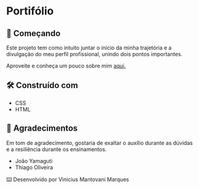 <h1>
  Portifólio
</h1>

<h2>
  🚀 Começando 	
</h2>
  <p>Este projeto tem como intuito juntar o início da minha trajetória e a divulgação do meu perfil profissional, unindo dois pontos importantes.</p>
  <p>Aproveite e conheça um pouco sobre mim 
    <a href=https://vinimarques17.github.io/portfolio-cv/>aqui.</a>
  </p>

<h2>
  🛠️ Construído com
</h2>
  <ul>
    <li>CSS</li>
    <li>HTML</li>
  </ul>

<h2>
  🎁 Agradecimentos
</h2>
   <p>Em tom de agradecimento, gostaria de exaltar o auxílio durante as dúvidas e a resiliência durante os ensinamentos.</p>
  <ul>
    <li>João Yamaguti</li>
    <li>Thiago Oliveira</li>
  </ul>

  <p>⌨️ Desenvolvido por Vinicius Mantovani Marques</p>

  
